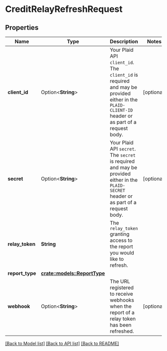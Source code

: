 # CreditRelayRefreshRequest

## Properties

Name | Type | Description | Notes
------------ | ------------- | ------------- | -------------
**client_id** | Option<**String**> | Your Plaid API `client_id`. The `client_id` is required and may be provided either in the `PLAID-CLIENT-ID` header or as part of a request body. | [optional]
**secret** | Option<**String**> | Your Plaid API `secret`. The `secret` is required and may be provided either in the `PLAID-SECRET` header or as part of a request body. | [optional]
**relay_token** | **String** | The `relay_token` granting access to the report you would like to refresh. | 
**report_type** | [**crate::models::ReportType**](ReportType.md) |  | 
**webhook** | Option<**String**> | The URL registered to receive webhooks when the report of a relay token has been refreshed. | [optional]

[[Back to Model list]](../README.md#documentation-for-models) [[Back to API list]](../README.md#documentation-for-api-endpoints) [[Back to README]](../README.md)


